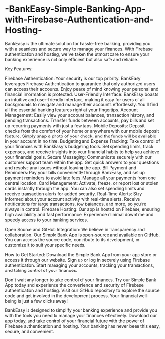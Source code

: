 # -BankEasy-Simple-Banking-App-with-Firebase-Authentication-and-Hosting-
BankEasy is the ultimate solution for hassle-free banking, providing you with a seamless and secure way to manage your finances. With Firebase authentication and hosting, we've taken the utmost care to ensure your banking experience is not only efficient but also safe and reliable.


Key Features:

Firebase Authentication: Your security is our top priority. BankEasy leverages Firebase Authentication to guarantee that only authorized users can access their accounts. Enjoy peace of mind knowing your personal and financial information is protected.
User-Friendly Interface: BankEasy boasts an intuitive and user-friendly interface, making it easy for users of all backgrounds to navigate and manage their accounts effortlessly. You'll find all the essential banking features right at your fingertips.
Account Management: Easily view your account balances, transaction history, and pending transactions. Transfer funds between accounts, pay bills and set up recurring payments with just a few taps.
Mobile Deposits: Deposit checks from the comfort of your home or anywhere with our mobile deposit feature. Simply snap a photo of your check, and the funds will be available in your account in no time.
Budgeting and Expense Tracking: Take control of your finances with BankEasy's budgeting tools. Set spending limits, track expenses, and receive insights into your financial habits to help you achieve your financial goals.
Secure Messaging: Communicate securely with our customer support team within the app. Get quick answers to your questions and resolve any issues without leaving the app.
Bill Payment and Reminders: Pay your bills conveniently through BankEasy, and set up payment reminders to avoid late fees. Manage all your payments from one central location.
Card Management: Activate, freeze, or report lost or stolen cards instantly through the app. You can also set spending limits and receive transaction alerts for added security.
Real-Time Alerts: Stay informed about your account activity with real-time alerts. Receive notifications for large transactions, low balances, and more, so you're always in control.
Firebase Hosting: Our app is hosted on Firebase, ensuring high availability and fast performance. Experience minimal downtime and speedy access to your banking services.

Open Source and GitHub Integration:
We believe in transparency and collaboration. Our Simple Bank App is open-source and available on GitHub. You can access the source code, contribute to its development, or customize it to suit your specific needs.

How to Get Started:
Download the Simple Bank App from your app store or access it through our website.
Sign up or log in securely using Firebase authentication.
Start managing your accounts, tracking your transactions, and taking control of your finances.

Don't wait any longer to take control of your finances. Try our Simple Bank App today and experience the convenience and security of Firebase authentication and hosting. Visit our GitHub repository to explore the source code and get involved in the development process. Your financial well-being is just a few clicks away!

BankEasy is designed to simplify your banking experience and provide you with the tools you need to manage your finances effectively. Download our app today, and take control of your financial future with the power of Firebase authentication and hosting. Your banking has never been this easy, secure, and convenient.
